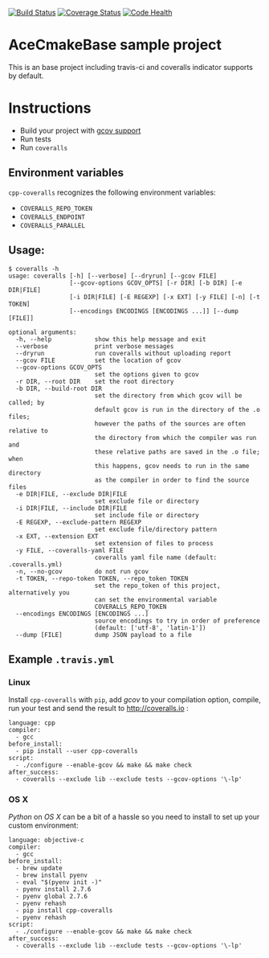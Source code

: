 [![Build Status](https://travis-ci.org/AcePeak/AceCmakeBase.svg?branch=master)](https://travis-ci.org/AcePeak/AceCmakeBase)
[![Coverage Status](https://coveralls.io/repos/github/AcePeak/AceCmakeBase/badge.svg?branch=master)](https://coveralls.io/github/AcePeak/AceCmakeBase?branch=master)
[![Code Health](https://landscape.io/github/AcePeak/AceCmakeBase/master/landscape.svg?style=flat)](https://landscape.io/github/AcePeak/AceCmakeBase/master)

AceCmakeBase sample project
===============================

This is an base project including travis-ci and coveralls indicator supports by default.

# Instructions

 * Build your project with [gcov support](http://gcc.gnu.org/onlinedocs/gcc/Gcov.html)
 * Run tests
 * Run `coveralls`

## Environment variables

`cpp-coveralls` recognizes the following environment variables:
- `COVERALLS_REPO_TOKEN`
- `COVERALLS_ENDPOINT`
- `COVERALLS_PARALLEL`


## Usage:

```
$ coveralls -h
usage: coveralls [-h] [--verbose] [--dryrun] [--gcov FILE]
                 [--gcov-options GCOV_OPTS] [-r DIR] [-b DIR] [-e DIR|FILE]
                 [-i DIR|FILE] [-E REGEXP] [-x EXT] [-y FILE] [-n] [-t TOKEN]
                 [--encodings ENCODINGS [ENCODINGS ...]] [--dump [FILE]]

optional arguments:
  -h, --help            show this help message and exit
  --verbose             print verbose messages
  --dryrun              run coveralls without uploading report
  --gcov FILE           set the location of gcov
  --gcov-options GCOV_OPTS
                        set the options given to gcov
  -r DIR, --root DIR    set the root directory
  -b DIR, --build-root DIR
                        set the directory from which gcov will be called; by
                        default gcov is run in the directory of the .o files;
                        however the paths of the sources are often relative to
                        the directory from which the compiler was run and
                        these relative paths are saved in the .o file; when
                        this happens, gcov needs to run in the same directory
                        as the compiler in order to find the source files
  -e DIR|FILE, --exclude DIR|FILE
                        set exclude file or directory
  -i DIR|FILE, --include DIR|FILE
                        set include file or directory
  -E REGEXP, --exclude-pattern REGEXP
                        set exclude file/directory pattern
  -x EXT, --extension EXT
                        set extension of files to process
  -y FILE, --coveralls-yaml FILE
                        coveralls yaml file name (default: .coveralls.yml)
  -n, --no-gcov         do not run gcov
  -t TOKEN, --repo-token TOKEN, --repo_token TOKEN
                        set the repo_token of this project, alternatively you
                        can set the environmental variable
                        COVERALLS_REPO_TOKEN
  --encodings ENCODINGS [ENCODINGS ...]
                        source encodings to try in order of preference
                        (default: ['utf-8', 'latin-1'])
  --dump [FILE]         dump JSON payload to a file
```

## Example `.travis.yml`

### Linux

Install `cpp-coveralls` with `pip`, add *gcov* to your compilation option, compile, run your test and send the result to http://coveralls.io :
```
language: cpp
compiler:
  - gcc
before_install:
  - pip install --user cpp-coveralls
script:
  - ./configure --enable-gcov && make && make check
after_success:
  - coveralls --exclude lib --exclude tests --gcov-options '\-lp'
```

### OS X

*Python* on *OS X* can be a bit of a hassle so you need to install to set up your custom environment:

```
language: objective-c
compiler:
  - gcc
before_install:
  - brew update
  - brew install pyenv
  - eval "$(pyenv init -)"
  - pyenv install 2.7.6
  - pyenv global 2.7.6
  - pyenv rehash
  - pip install cpp-coveralls
  - pyenv rehash
script:
  - ./configure --enable-gcov && make && make check
after_success:
  - coveralls --exclude lib --exclude tests --gcov-options '\-lp'
```